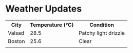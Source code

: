 # Weather Updates

<!-- WEATHER-UPDATE-START -->
<table><tr><th>City</th><th>Temperature (°C)</th><th>Condition</th></tr><tr><td>Valsad</td><td>28.5</td><td>Patchy light drizzle</td></tr><tr><td>Boston</td><td>25.6</td><td>Clear</td></tr><tr><td></td><td></td><td></td></tr></table>
<!-- WEATHER-UPDATE-END -->
